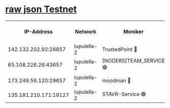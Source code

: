 [raw json Testnet](https://rpc-check.jaclalt.stavr.tech/jaclalt/rpc-jaclalt-result.json)
=

<table><tr><th>IP-Address</th><th>Network</th><th>Moniker</th><th>Latest Block Height</th><th>Earliest Block Height</th><th>Catching Up</th><th>Tx Index</th><th>Voting Power</th><th>Scan Time</th></tr><tr><td>142.132.202.92:26857</td><td>lupulella-2</td><td>TrustedPoint 🔴</td><td>6823606</td><td>6282001</td><td>False</td><td>off</td><td>5</td><td>2024-02-25T01:12:53.771247172UTC</td></tr><tr><td>65.108.226.26:43657</td><td>lupulella-2</td><td>[NODERS]TEAM_SERVICE 🟢</td><td>6823606</td><td>6282001</td><td>False</td><td>on</td><td>0</td><td>2024-02-25T01:12:54.164300232UTC</td></tr><tr><td>173.249.56.120:29657</td><td>lupulella-2</td><td>moodman 🔴</td><td>6823606</td><td>6723606</td><td>False</td><td>off</td><td>1075134</td><td>2024-02-25T01:12:53.486997190UTC</td></tr><tr><td>135.181.210.171:19127</td><td>lupulella-2</td><td>STAVR-Service 🟢</td><td>6823604</td><td>6820001</td><td>False</td><td>on</td><td>0</td><td>2024-02-25T01:12:44.935723843UTC</td></tr></table>

